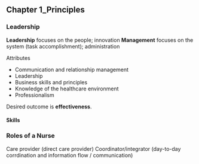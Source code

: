 ## Chapter 1_Principles
### Leadership
**Leadership** focuses on the people; innovation
**Management** focuses on the system (task accomplishment); administration

Attributes
- Communication and relationship management
- Leadership
- Business skills and principles
- Knowledge of the healthcare environment
- Professionalism

Desired outcome is **effectiveness**. 

#### Skills 

### Roles of a Nurse
Care provider (direct care provider)
Coordinator/integrator (day-to-day corrdination and information flow / communication)
